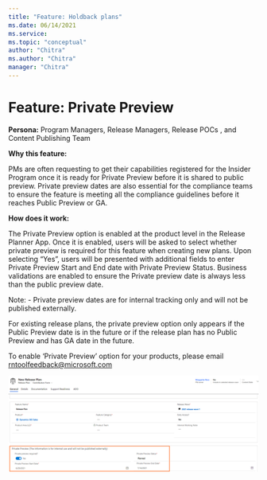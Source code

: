 ```yaml
---
title: "Feature: Holdback plans"
ms.date: 06/14/2021
ms.service: 
ms.topic: "conceptual"
author: "Chitra"
ms.author: "Chitra"
manager: "Chitra"
---
```


# Feature: Private Preview

**Persona:** Program Managers, Release Managers, Release POCs , and Content Publishing Team

**Why this feature:**

PMs are often requesting to get their capabilities registered for the Insider Program once it is ready for Private Preview before it is shared to public preview.  Private preview dates are also essential for the compliance teams to ensure the feature is meeting all the compliance guidelines before it reaches Public Preview or GA.  

**How does it work:**

The Private Preview option is enabled at the product level in the Release Planner App. Once it is enabled, users will be asked to select whether private preview is required for this feature when creating new plans. Upon selecting “Yes”, users will be presented with additional fields to enter Private Preview Start and End date with Private Preview Status. Business validations are enabled to ensure the Private preview date is always less than the public preview date.  

Note: - Private preview dates are for internal tracking only and will not be published externally. 

For existing release plans, the private preview option only appears if the Public Preview date is in the future or if the release plan has no Public Preview and has GA date in the future.  

To enable ‘Private Preview’ option for your products, please email rntoolfeedback@microsoft.com  

![Step one](media/PrivatePreview1.png "Step one")


